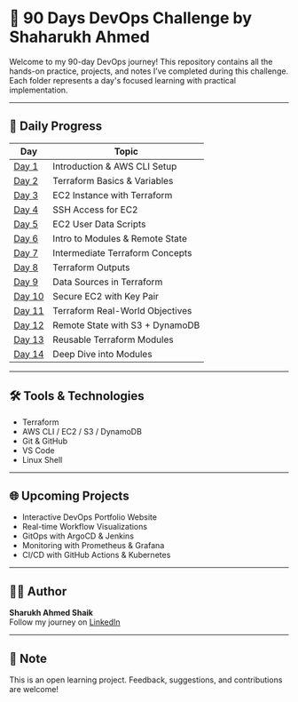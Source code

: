 # 🚀 90 Days DevOps Challenge by Shaharukh Ahmed

Welcome to my 90-day DevOps journey! This repository contains all the hands-on practice, projects, and notes I’ve completed during this challenge. Each folder represents a day's focused learning with practical implementation.

---

## 📅 Daily Progress

| Day | Topic |
|-----|-------|
| [Day 1](./Day-1) | Introduction & AWS CLI Setup |
| [Day 2](./Day-2-terraform-variables) | Terraform Basics & Variables |
| [Day 3](./Day-3-terraform-ec2-instance) | EC2 Instance with Terraform |
| [Day 4](./Day-4-ec2-ssh) | SSH Access for EC2 |
| [Day 5](./Day-5-ec2-userdata) | EC2 User Data Scripts |
| [Day 6](./Day-6-remote-state-modules) | Intro to Modules & Remote State |
| [Day 7](./Day-7-intermediate) | Intermediate Terraform Concepts |
| [Day 8](./Day-8-terraform-outputs-usage) | Terraform Outputs |
| [Day 9](./Day-9-data) | Data Sources in Terraform |
| [Day 10](./Day-10-secure-ec2-with-ssh-using-aws_key_pair-in-terraform) | Secure EC2 with Key Pair |
| [Day 11](./Day-11-objectives) | Terraform Real-World Objectives |
| [Day 12](./Day-12-remote-state-management-using-s3-and-dynamodb) | Remote State with S3 + DynamoDB |
| [Day 13](./day-13-modules) | Reusable Terraform Modules |
| [Day 14](./Day-14-deep-dive-into-terraform-modules) | Deep Dive into Modules |

---

## 🛠️ Tools & Technologies

- Terraform
- AWS CLI / EC2 / S3 / DynamoDB
- Git & GitHub
- VS Code
- Linux Shell

---

## 🌐 Upcoming Projects

- Interactive DevOps Portfolio Website  
- Real-time Workflow Visualizations  
- GitOps with ArgoCD & Jenkins  
- Monitoring with Prometheus & Grafana  
- CI/CD with GitHub Actions & Kubernetes

---

## 👨‍💻 Author

**Sharukh Ahmed Shaik**  
Follow my journey on [LinkedIn](https://www.linkedin.com/in/sharukh-ahmed-shaik-3069ab228/)

---

## 📌 Note

This is an open learning project. Feedback, suggestions, and contributions are welcome!
